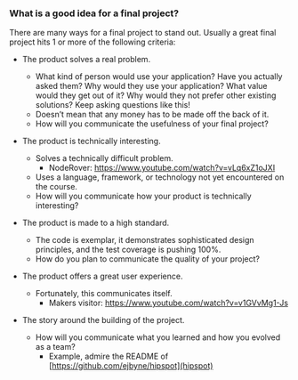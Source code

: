 ### What is a good idea for a final project?
There are many ways for a final project to stand out. Usually a great final project hits 1 or more of the following criteria:

- The product solves a real problem.
    - What kind of person would use your application? Have you actually asked them? Why would they use your application? What value would they get out of it? Why would they not prefer other existing solutions? Keep asking questions like this!
    - Doesn’t mean that any money has to be made off the back of it.
    - How will you communicate the usefulness of your final project?

- The product is technically interesting.
    - Solves a technically difficult problem.
        - NodeRover: https://www.youtube.com/watch?v=vLq6xZ1oJXI
    - Uses a language, framework, or technology not yet encountered on the course.
    - How will you communicate how your product is technically interesting?
    
- The product is made to a high standard.
    - The code is exemplar, it demonstrates sophisticated design principles, and the test coverage is pushing 100%.
    - How do you plan to communicate the quality of your project?
    
- The product offers a great user experience.
    - Fortunately, this communicates itself.
        - Makers visitor: https://www.youtube.com/watch?v=v1GVvMg1-Js
        
- The story around the building of the project.
    - How will you communicate what you learned and how you evolved as a team?
        - Example, admire the README of [https://github.com/ejbyne/hipspot](hipspot)
